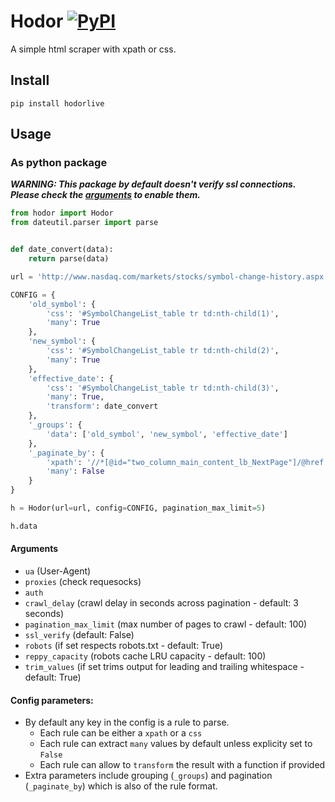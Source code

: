 

# Hodor [![PyPI](https://img.shields.io/pypi/v/hodorlive.svg?maxAge=2592000?style=plastic)](https://pypi.python.org/pypi/hodorlive/)

A simple html scraper with xpath or css.

## Install

```pip install hodorlive```

## Usage

### As python package

***WARNING: This package by default doesn't verify ssl connections. Please check the [arguments](#arguments) to enable them.***


```python
from hodor import Hodor
from dateutil.parser import parse


def date_convert(data):
    return parse(data)

url = 'http://www.nasdaq.com/markets/stocks/symbol-change-history.aspx'

CONFIG = {
    'old_symbol': {
        'css': '#SymbolChangeList_table tr td:nth-child(1)',
        'many': True
    },
    'new_symbol': {
        'css': '#SymbolChangeList_table tr td:nth-child(2)',
        'many': True
    },
    'effective_date': {
        'css': '#SymbolChangeList_table tr td:nth-child(3)',
        'many': True,
        'transform': date_convert
    },
    '_groups': {
        'data': ['old_symbol', 'new_symbol', 'effective_date']
    },
    '_paginate_by': {
        'xpath': '//*[@id="two_column_main_content_lb_NextPage"]/@href',
        'many': False
    }
}

h = Hodor(url=url, config=CONFIG, pagination_max_limit=5)

h.data
```

#### Arguments

- ```ua``` (User-Agent)
- ```proxies``` (check requesocks)
- ```auth```
- ```crawl_delay``` (crawl delay in seconds across pagination - default: 3 seconds)
- ```pagination_max_limit``` (max number of pages to crawl - default: 100)
- ```ssl_verify``` (default: False)
- ```robots``` (if set respects robots.txt - default: True)
- ```reppy_capacity``` (robots cache LRU capacity - default: 100)
- ```trim_values``` (if set trims output for leading and trailing whitespace - default: True)


#### Config parameters:
- By default any key in the config is a rule to parse.
    - Each rule can be either a ```xpath``` or a ```css```
    - Each rule can extract ```many``` values by default unless explicity set to ```False```
    - Each rule can allow to ```transform``` the result with a function if provided
- Extra parameters include grouping (```_groups```) and pagination (```_paginate_by```) which is also of the rule format.



